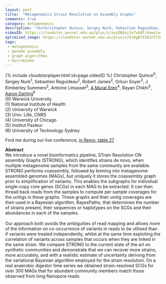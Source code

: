 ```yaml
---
layout: post
title:  "Metagenomics Strain Resolution on Assembly Graphs"
comments: true
category: metagenomics
description: "<b>Christopher Quince, Sergey Nurk, Sebastien Raguideau, Robert James, Orkun Soyer, J Kimberley Summers, Antoine Limasset, A Murat Eren, Rayan Chikhi, Aaron Darling</b><br/>We introduce a novel bioinformatics pipeline, STra..."
videoID: https://cloudstor.aarnet.edu.au/plus/s/sysQBGojJv7vk0T/download
optimized_image: https://cloudstor.aarnet.edu.au/plus/s/EsOgB7GI8Jnf13S/download
tags:
 - metagenomics
 - genome assembly
 - graph algorithms
 - microbiome
---
```

{% include cloudstorplayer.html id=page.videoID %}
Christopher Quince<sup>0</sup>, Sergey Nurk<sup>1</sup>, Sebastien Raguideau<sup>2</sup>, Robert James<sup>2</sup>, Orkun Soyer<sup>2</sup>, J Kimberley Summers<sup>2</sup>, Antoine Limasset<sup>3</sup>, [A Murat Eren](http://merenlab.org/)<sup>4</sup>, Rayan Chikhi<sup>5</sup>, [<u>Aaron Darling</u>](http://darlinglab.org)<sup>6</sup><br/>
\(0\) Warwick University<br/>
\(1\) National Institute of Health<br/>
\(2\) University of Warwick<br/>
\(3\) Univ. Lille, CNRS<br/>
\(4\) University of Chicago<br/>
\(5\) Institut Pasteur<br/>
\(6\) University of Technology Sydney

Find me during our live conference, [in Remo, table 27](https://remo.co)

<b>Abstract</b><br/>
We introduce a novel bioinformatics pipeline, STrain Resolution ON assembly Graphs \(STRONG\), which identifies strains de novo, when multiple metagenome samples from the same community are available. STRONG performs coassembly, followed by binning into metagenome assembled genomes \(MAGs\), but uniquely it stores the coassembly graph prior to simplification of variants. This enables the subgraphs for individual single-copy core genes \(SCGs\) in each MAG to be extracted. It can then thread back reads from the samples to compute per sample coverages for the unitigs in these graphs. These graphs and their unitig coverages are then used in a Bayesian algorithm, BayesPaths, that determines the number of strains present, their sequences or haplotypes on the SCGs and their abundances in each of the samples.<br/><br/>Our approach both avoids the ambiguities of read mapping and allows more of the information on co-occurrence of variants in reads to be utilised than if variants were treated independently, whilst at the same time exploiting the correlation of variants across samples that occurs when they are linked in the same strain. We compare STRONG to the current state of the art on synthetic communities and demonstrate that we can recover more strains, more accurately, and with a realistic estimate of uncertainty deriving from the variational Bayesian algorithm employed for the strain resolution. On a real anaerobic digestor time series we obtained strain-resolved SCGs for over 300 MAGs that for abundant community members match those observed from long Nanopore reads.<br/>
